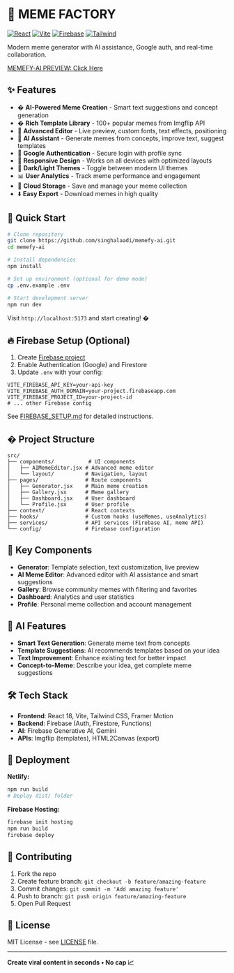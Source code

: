 # 🎨 MEME FACTORY

[![React](https://img.shields.io/badge/React-18-61DAFB?style=flat-square&logo=react)](https://reactjs.org/)
[![Vite](https://img.shields.io/badge/Vite-5-646CFF?style=flat-square&logo=vite)](https://vitejs.dev/)
[![Firebase](https://img.shields.io/badge/Firebase-9-FFCA28?style=flat-square&logo=firebase)](https://firebase.google.com/)
[![Tailwind](https://img.shields.io/badge/Tailwind-3-38B2AC?style=flat-square&logo=tailwind-css)](https://tailwindcss.com/)

Modern meme generator with AI assistance, Google auth, and real-time collaboration.

[MEMEFY-AI PREVIEW: Click Here](https://memefy-ai.netlify.app/)

## ✨ Features

- � **AI-Powered Meme Creation** - Smart text suggestions and concept generation
- �️ **Rich Template Library** - 100+ popular memes from Imgflip API
- 🎨 **Advanced Editor** - Live preview, custom fonts, text effects, positioning
- 🤖 **AI Assistant** - Generate memes from concepts, improve text, suggest templates
- 🔐 **Google Authentication** - Secure login with profile sync
- 📱 **Responsive Design** - Works on all devices with optimized layouts
- 🌙 **Dark/Light Themes** - Toggle between modern UI themes
- 📊 **User Analytics** - Track meme performance and engagement
- 💾 **Cloud Storage** - Save and manage your meme collection
- ⬇️ **Easy Export** - Download memes in high quality

## 🚀 Quick Start

```bash
# Clone repository
git clone https://github.com/singhalaadi/memefy-ai.git
cd memefy-ai

# Install dependencies
npm install

# Set up environment (optional for demo mode)
cp .env.example .env

# Start development server
npm run dev
```

Visit `http://localhost:5173` and start creating! �

## 🔥 Firebase Setup (Optional)

1. Create [Firebase project](https://console.firebase.google.com)
2. Enable Authentication (Google) and Firestore
3. Update `.env` with your config:

```env
VITE_FIREBASE_API_KEY=your-api-key
VITE_FIREBASE_AUTH_DOMAIN=your-project.firebaseapp.com
VITE_FIREBASE_PROJECT_ID=your-project-id
# ... other Firebase config
```

See [FIREBASE_SETUP.md](FIREBASE_SETUP.md) for detailed instructions.

## �️ Project Structure

```
src/
├── components/           # UI components
│   ├── AIMemeEditor.jsx # Advanced meme editor
│   └── layout/          # Navigation, layout
├── pages/               # Route components
│   ├── Generator.jsx    # Main meme creation
│   ├── Gallery.jsx      # Meme gallery
│   ├── Dashboard.jsx    # User dashboard
│   └── Profile.jsx      # User profile
├── context/             # React contexts
├── hooks/               # Custom hooks (useMemes, useAnalytics)
├── services/            # API services (Firebase AI, meme API)
└── config/              # Firebase configuration
```

## 🎯 Key Components

- **Generator**: Template selection, text customization, live preview
- **AI Meme Editor**: Advanced editor with AI assistance and smart suggestions
- **Gallery**: Browse community memes with filtering and favorites
- **Dashboard**: Analytics and user statistics
- **Profile**: Personal meme collection and account management

## 🤖 AI Features

- **Smart Text Generation**: Generate meme text from concepts
- **Template Suggestions**: AI recommends templates based on your idea
- **Text Improvement**: Enhance existing text for better impact
- **Concept-to-Meme**: Describe your idea, get complete meme suggestions

## 🛠️ Tech Stack

- **Frontend**: React 18, Vite, Tailwind CSS, Framer Motion
- **Backend**: Firebase (Auth, Firestore, Functions)
- **AI**: Firebase Generative AI, Gemini
- **APIs**: Imgflip (templates), HTML2Canvas (export)

## 🚀 Deployment

**Netlify:**
```bash
npm run build
# Deploy dist/ folder
```

**Firebase Hosting:**
```bash
firebase init hosting
npm run build
firebase deploy
```

## 🤝 Contributing

1. Fork the repo
2. Create feature branch: `git checkout -b feature/amazing-feature`
3. Commit changes: `git commit -m 'Add amazing feature'`
4. Push to branch: `git push origin feature/amazing-feature`
5. Open Pull Request

## 📄 License

MIT License - see [LICENSE](LICENSE) file.

---

**Create viral content in seconds • No cap 📈**

